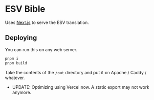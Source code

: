 # ESV Bible

Uses [Next.js](https://nextjs.org/) to serve the ESV translation.

## Deploying

You can run this on any web server.

```bash
pnpm i
pnpm build
```

Take the contents of the `/out` directory and put it on Apache / Caddy / whatever.

- UPDATE: Optimizing using Vercel now. A static export may not work anymore.
